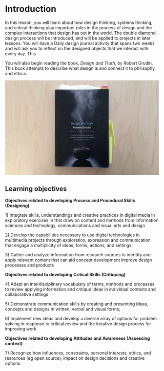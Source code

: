 # Introduction

In this lesson, you will learn about how design thinking, systems thinking, and critical thinking play important roles in the process of design and the complex interactions that design has out in the world. The double diamond design process will be introduced, and will be applied to projects in later lessons. You will have a Daily design journal activity that spans two weeks and will ask you to reflect on the designed objects that we interact with every day. This

You will also begin reading the book, _Design and Truth_, by Robert Grudin. This book attempts to describe what design is and connect it to philisophy and ethics.

![Photo of book, Design and Truth by Robert Grudin](/assets/design-and-truth-book@2x.jpg)

## Learning objectives

**Objectives related to developing Process and Procedural Skills \(Designing\)**

1\) Integrate skills, understandings and creative practices in digital media in exploratory exercises in that draw on content and methods from information sciences and technology, communications and visual arts and design

2\) Develop the capabilities necessary to use digital technologies in multimedia projects through exploration, expression and communication that engage a multiplicity of ideas, forms, actions, and settings;

3\) Gather and analyze information from research sources to identify and apply relevant content that can aid concept development improve design processes and products

**Objectives related to developing Critical Skills \(Critiquing\)**

4\) Adapt an interdisciplinary vocabulary of terms, methods and processes to review applying information and critique ideas in individual contexts and collaborative settings

5\) Demonstrate communication skills by creating and presenting ideas, concepts and designs in written, verbal and visual forms;

6\) Implement new ideas and develop a diverse array of options for problem solving in response to critical review and the iterative design process for improving work

**Objectives related to developing Attitudes and Awareness \(Assessing context\)**

7\) Recognize how influences, constraints, personal interests, ethics, and resources \(eg open source\), impact on design decisions and creative options.

